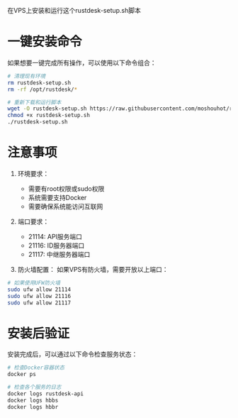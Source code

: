 在VPS上安装和运行这个rustdesk-setup.sh脚本

# 一键安装命令
如果想要一键完成所有操作，可以使用以下命令组合：

```bash
# 清理现有环境
rm rustdesk-setup.sh
rm -rf /opt/rustdesk/*

# 重新下载和运行脚本
wget -O rustdesk-setup.sh https://raw.githubusercontent.com/moshouhot/rustdesk-setup/main/rustdesk-setup.sh
chmod +x rustdesk-setup.sh
./rustdesk-setup.sh
```

# 注意事项

1. 环境要求：
   - 需要有root权限或sudo权限
   - 系统需要支持Docker
   - 需要确保系统能访问互联网

2. 端口要求：
   - 21114: API服务端口
   - 21116: ID服务器端口
   - 21117: 中继服务器端口
   
3. 防火墙配置：
   如果VPS有防火墙，需要开放以上端口：
```bash
# 如果使用UFW防火墙
sudo ufw allow 21114
sudo ufw allow 21116
sudo ufw allow 21117
```



# 安装后验证
安装完成后，可以通过以下命令检查服务状态：

```bash
# 检查Docker容器状态
docker ps

# 检查各个服务的日志
docker logs rustdesk-api
docker logs hbbs
docker logs hbbr
```

